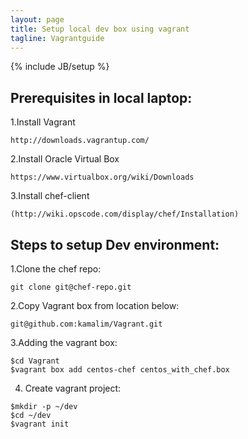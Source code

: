 ```yaml
---
layout: page
title: Setup local dev box using vagrant
tagline: Vagrantguide
---
```

{% include JB/setup %}

    
## Prerequisites in local laptop:

  1.Install Vagrant 

    http://downloads.vagrantup.com/

  2.Install Oracle Virtual Box 

    https://www.virtualbox.org/wiki/Downloads

  3.Install chef-client 

    (http://wiki.opscode.com/display/chef/Installation)

## Steps to setup Dev environment:

  1.Clone the chef repo:

    git clone git@chef-repo.git  

  2.Copy  Vagrant box from location below:

    git@github.com:kamalim/Vagrant.git

  3.Adding the vagrant box:

    $cd Vagrant
    $vagrant box add centos-chef centos_with_chef.box

  4. Create vagrant project:

    $mkdir -p ~/dev
    $cd ~/dev
    $vagrant init 


